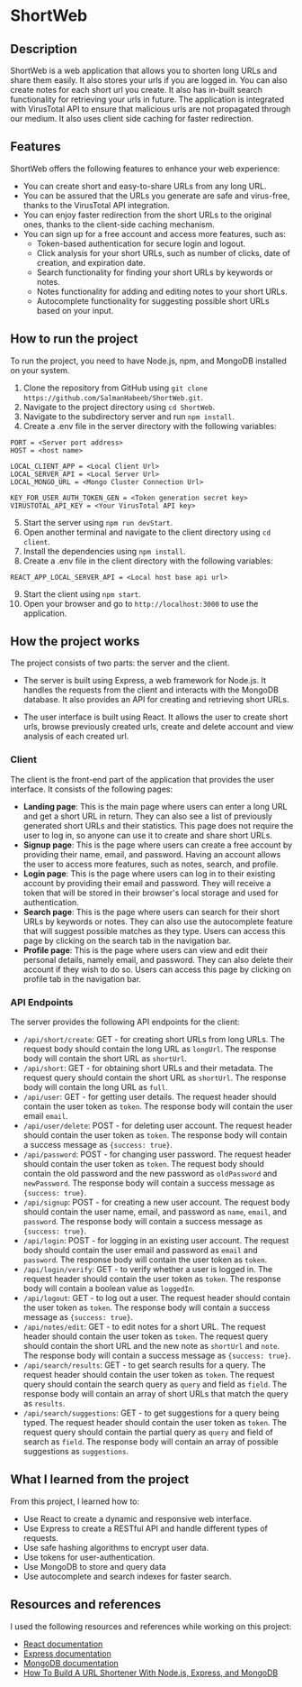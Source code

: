 # ShortWeb

## Description

ShortWeb is a web application that allows you to shorten long URLs and share them easily. It also stores your urls if you are logged in. You can also create notes for each short url you create. It also has in-built search functionality for retrieving your urls in future. The application is integrated with VirusTotal API to ensure that malicious urls are not propagated through our medium. It also uses client side caching for faster redirection.

## Features

ShortWeb offers the following features to enhance your web experience:

- You can create short and easy-to-share URLs from any long URL.
- You can be assured that the URLs you generate are safe and virus-free, thanks to the VirusTotal API integration.
- You can enjoy faster redirection from the short URLs to the original ones, thanks to the client-side caching mechanism.
- You can sign up for a free account and access more features, such as:
  - Token-based authentication for secure login and logout.
  - Click analysis for your short URLs, such as number of clicks, date of creation, and expiration date.
  - Search functionality for finding your short URLs by keywords or notes.
  - Notes functionality for adding and editing notes to your short URLs.
  - Autocomplete functionality for suggesting possible short URLs based on your input.

## How to run the project

To run the project, you need to have Node.js, npm, and MongoDB installed on your system.

1. Clone the repository from GitHub using `git clone https://github.com/SalmanHabeeb/ShortWeb.git`.
2. Navigate to the project directory using `cd ShortWeb`.
3. Navigate to the subdirectory server and run `npm install`.
4. Create a .env file in the server directory with the following variables:

```
PORT = <Server port address>
HOST = <host name>

LOCAL_CLIENT_APP = <Local Client Url>
LOCAL_SERVER_API = <Local Server Url>
LOCAL_MONGO_URL = <Mongo Cluster Connection Url>

KEY_FOR_USER_AUTH_TOKEN_GEN = <Token generation secret key>
VIRUSTOTAL_API_KEY = <Your VirusTotal API key>
```

5. Start the server using `npm run devStart`.
6. Open another terminal and navigate to the client directory using `cd client`.
7. Install the dependencies using `npm install`.
8. Create a .env file in the client directory with the following variables:

```
REACT_APP_LOCAL_SERVER_API = <Local host base api url>
```

9. Start the client using `npm start`.
10. Open your browser and go to `http://localhost:3000` to use the application.

## How the project works

The project consists of two parts: the server and the client.

- The server is built using Express, a web framework for Node.js. It handles the requests from the client and interacts with the MongoDB database. It also provides an API for creating and retrieving short URLs.

- The user interface is built using React. It allows the user to create short urls, browse previously created urls, create and delete account and view analysis of each created url.

### Client

The client is the front-end part of the application that provides the user interface. It consists of the following pages:

- **Landing page**: This is the main page where users can enter a long URL and get a short URL in return. They can also see a list of previously generated short URLs and their statistics. This page does not require the user to log in, so anyone can use it to create and share short URLs.
- **Signup page**: This is the page where users can create a free account by providing their name, email, and password. Having an account allows the user to access more features, such as notes, search, and profile.
- **Login page**: This is the page where users can log in to their existing account by providing their email and password. They will receive a token that will be stored in their browser's local storage and used for authentication.
- **Search page**: This is the page where users can search for their short URLs by keywords or notes. They can also use the autocomplete feature that will suggest possible matches as they type. Users can access this page by clicking on the search tab in the navigation bar.
- **Profile page**: This is the page where users can view and edit their personal details, namely email, and password. They can also delete their account if they wish to do so. Users can access this page by clicking on profile tab in the navigation bar.

### API Endpoints

The server provides the following API endpoints for the client:

- `/api/short/create`: GET - for creating short URLs from long URLs. The request body should contain the long URL as `longUrl`. The response body will contain the short URL as `shortUrl`.
- `/api/short`: GET - for obtaining short URLs and their metadata. The request query should contain the short URL as `shortUrl`. The response body will contain the long URL as `full`.
- `/api/user`: GET - for getting user details. The request header should contain the user token as `token`. The response body will contain the user email `email`.
- `/api/user/delete`: POST - for deleting user account. The request header should contain the user token as `token`. The response body will contain a success message as `{success: true}`.
- `/api/password`: POST - for changing user password. The request header should contain the user token as `token`. The request body should contain the old password and the new password as `oldPassword` and `newPassword`. The response body will contain a success message as `{success: true}`.
- `/api/signup`: POST - for creating a new user account. The request body should contain the user name, email, and password as `name`, `email`, and `password`. The response body will contain a success message as `{success: true}`.
- `/api/login`: POST - for logging in an existing user account. The request body should contain the user email and password as `email` and `password`. The response body will contain the user token as `token`.
- `/api/login/verify`: GET - to verify whether a user is logged in. The request header should contain the user token as `token`. The response body will contain a boolean value as `loggedIn`.
- `/api/logout`: GET - to log out a user. The request header should contain the user token as `token`. The response body will contain a success message as `{success: true}`.
- `/api/notes/edit`: GET - to edit notes for a short URL. The request header should contain the user token as `token`. The request query should contain the short URL and the new note as `shortUrl` and `note`. The response body will contain a success message as `{success: true}`.
- `/api/search/results`: GET - to get search results for a query. The request header should contain the user token as `token`. The request query should contain the search query as `query` and field as `field`. The response body will contain an array of short URLs that match the query as `results`.
- `/api/search/suggestions`: GET - to get suggestions for a query being typed. The request header should contain the user token as `token`. The request query should contain the partial query as `query` and field of search as `field`. The response body will contain an array of possible suggestions as `suggestions`.

## What I learned from the project

From this project, I learned how to:

- Use React to create a dynamic and responsive web interface.
- Use Express to create a RESTful API and handle different types of requests.
- Use safe hashing algorithms to encrypt user data.
- Use tokens for user-authentication.
- Use MongoDB to store and query data
- Use autocomplete and search indexes for faster search.

## Resources and references

I used the following resources and references while working on this project:

- [React documentation](https://reactjs.org/docs/getting-started.html)
- [Express documentation](https://expressjs.com/en/4x/api.html)
- [MongoDB documentation](https://docs.mongodb.com/)
- [How To Build A URL Shortener With Node.js, Express, and MongoDB](https://youtu.be/SLpUKAGnm-g)
